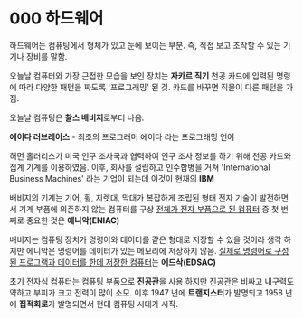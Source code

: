 # 000 하드웨어





하드웨어는 컴퓨팅에서 형체가 있고 눈에 보이는 부분.
즉, 직접 보고 조작할 수 있는 기기나 장비를 말함.

오늘날 컴퓨터와 가장 근접한 모습을 보인 장치는 **자카르 직기**
천공 카드에 입력된 명령에 따라 다양한 패턴을 짜도록 '프로그래밍' 된 것.
카드를 바꾸면 직물이 다른 패턴을 가짐.

오늘날 컴퓨팅은 **찰스 배비지**로부터 나옴.

**에이다 러브레이스** - 최초의 프로그래머
에이다 라는 프로그래밍 언어

허먼 홀러리스가 미국 인구 조사국과 협력하여 인구 조사 정보를 하기 위해 천공 카드와 집계 기계를 이용하였음.
이후, 회사를 설립하고 인수합병을 거쳐 'International Business Machines' 라는 기업이 되는데 이것이 현재의 **IBM**

배비지의 기계는 기어, 휠, 지렛대, 막대가 복잡하게 조립된 형태
전자 기술이 발전하면서 기계 부품에 의존하지 않는 컴퓨터를 구상
<u>전체가 전자 부품으로 된 컴퓨터</u> 중 첫 번째로 중요한 것은 **에니악(ENIAC)**

배비지는 컴퓨팅 장치가 명령어와 데이터를 같은 형태로 저장할 수 있을 것이라 생각
하지만 에니악은 명령어를 데이터가 있는 메모리에 저장하지 않음.
<u>실제로 명령어로 구성된 프로그램과 데이터를 한데 저장한 컴퓨터</u>는 **에드삭(EDSAC)**

초기 전자식 컴퓨터는 컴퓨팅 부품으로 **진공관**을 사용
하지만 진공관은 비싸고 내구력도 약하고 부피가 크고 전력이 많이 소모.
이후 1947 년에 **트랜지스터**가 발명되고 1958 년에 **집적회로**가 발명되면서 현대 컴퓨팅 시대가 시작. 